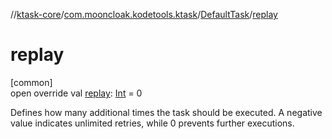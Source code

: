 //[ktask-core](../../../index.md)/[com.mooncloak.kodetools.ktask](../index.md)/[DefaultTask](index.md)/[replay](replay.md)

# replay

[common]\
open override val [replay](replay.md): [Int](https://kotlinlang.org/api/core/kotlin-stdlib/kotlin/-int/index.html) = 0

Defines how many additional times the task should be executed. A negative value indicates unlimited retries, while 0 prevents further executions.

